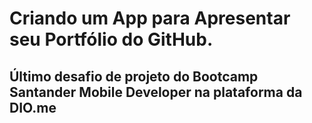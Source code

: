 # Criando um App para Apresentar seu Portfólio do GitHub.

## Último desafio de projeto do Bootcamp Santander Mobile Developer na plataforma da DIO.me
